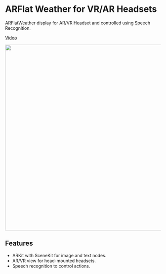 # ARFlat Weather for VR/AR Headsets
ARFlatWeather display for AR/VR Headset and controlled using Speech Recognition.

[Video](https://streamable.com/s7ywz)

<img src="vr.gif" width="600">

## Features
* ARKit with SceneKit for image and text nodes.
* AR/VR view for head-mounted headsets.
* Speech recognition to control actions.


